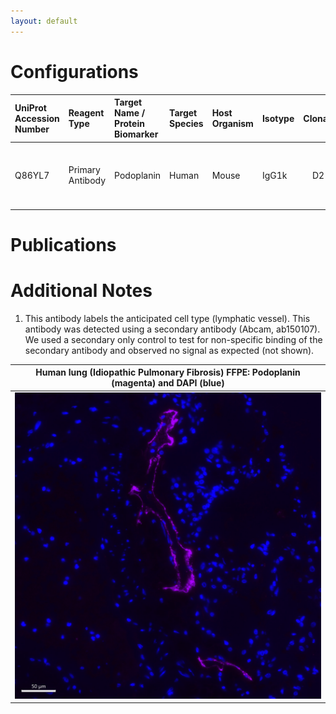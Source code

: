 ```yaml
---
layout: default
---
```


# Configurations

| UniProt Accession Number   | Reagent Type     | Target Name / Protein Biomarker   | Target Species   | Host Organism   | Isotype   |   Clonality | Vendor                    |   Catalog Number | Conjugate    | RRID       | Availability   | Method                 | Tissue Preservation   | Target Tissue   | Tissue State                  | Detergent         | Antigen Retrieval Conditions                                                               | Dye Inactivation Conditions   | Recommend   | Agree                                                        | Disagree   | Contributor                                                  | Notes       |
|:---------------------------|:-----------------|:----------------------------------|:-----------------|:----------------|:----------|------------:|:--------------------------|-----------------:|:-------------|:-----------|:---------------|:-----------------------|:----------------------|:----------------|:------------------------------|:------------------|:-------------------------------------------------------------------------------------------|:------------------------------|:------------|:-------------------------------------------------------------|:-----------|:-------------------------------------------------------------|:------------|
| Q86YL7                     | Primary Antibody | Podoplanin                        | Human            | Mouse           | IgG1k     | D2-40       | Biolegend                 |           916601 | Unconjugated | AB_2565182 | Stock          | IBEX2D Manual          | FFPE                  | Lung            | Idiopathic Pulmonary Fibrosis | 0.3% Triton-X-100 | 10 mM citrate buffer (pH 6.0) for 30 minutes at 95C                                        | NA                            | Yes         | [0000-0002-8728-1735](https://orcid.org/0000-0002-8728-1735) | NA         | [0000-0002-8728-1735](https://orcid.org/0000-0002-8728-1735) | [1](#notes) |


# Publications



# Additional Notes

<a name="notes"></a>
1. This antibody labels the anticipated cell type (lymphatic vessel). This antibody was detected using a secondary antibody (Abcam, ab150107). We used a secondary only control to test for non-specific binding of the secondary antibody and observed no signal as expected (not shown).

| Human lung (Idiopathic Pulmonary Fibrosis) FFPE: Podoplanin (magenta) and DAPI (blue) |
|:-------:|
| ![](Podoplanin_AF647_Human_Lung.jpg) |
